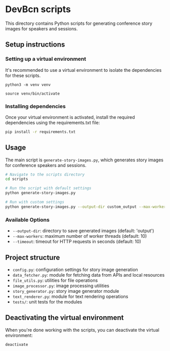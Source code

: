 # DevBcn scripts

This directory contains Python scripts for generating conference story images
for speakers and sessions.

## Setup instructions

### Setting up a virtual environment

It's recommended to use a virtual environment to isolate the dependencies for
these scripts.

```shell
python3 -m venv venv

source venv/bin/activate
```

### Installing dependencies

Once your virtual environment is activated, install the required dependencies
using the requirements.txt file:

```bash
pip install -r requirements.txt
```

## Usage

The main script is `generate-story-images.py`, which generates story images for
conference speakers and sessions.

```bash
# Navigate to the scripts directory
cd scripts

# Run the script with default settings
python generate-story-images.py

# Run with custom settings
python generate-story-images.py --output-dir custom_output --max-workers 5 --timeout 15
```

### Available Options

- `--output-dir`: directory to save generated images (default: 'output')
- `--max-workers`: maximum number of worker threads (default: 10)
- `--timeout`: timeout for HTTP requests in seconds (default: 10)

## Project structure

- `config.py`: configuration settings for story image generation
- `data_fetcher.py`: module for fetching data from APIs and local resources
- `file_utils.py`: utilities for file operations
- `image_processor.py`: image processing utilities
- `story_generator.py`: story image generator module
- `text_renderer.py`: module for text rendering operations
- `tests/`: unit tests for the modules

## Deactivating the virtual environment

When you're done working with the scripts, you can deactivate the virtual
environment:

```bash
deactivate
```